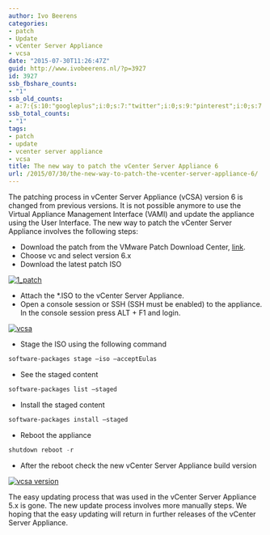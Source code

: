 ```yaml
---
author: Ivo Beerens
categories:
- patch
- Update
- vCenter Server Appliance
- vcsa
date: "2015-07-30T11:26:47Z"
guid: http://www.ivobeerens.nl/?p=3927
id: 3927
ssb_fbshare_counts:
- "1"
ssb_old_counts:
- a:7:{s:10:"googleplus";i:0;s:7:"twitter";i:0;s:9:"pinterest";i:0;s:7:"fbshare";i:1;s:8:"linkedin";i:0;s:6:"reddit";i:0;s:6:"tumblr";i:0;}
ssb_total_counts:
- "1"
tags:
- patch
- update
- vcenter server appliance
- vcsa
title: The new way to patch the vCenter Server Appliance 6
url: /2015/07/30/the-new-way-to-patch-the-vcenter-server-appliance-6/
---
```


The patching process in vCenter Server Appliance (vCSA) version 6 is changed from previous versions. It is not possible anymore to use the Virtual Appliance Management Interface (VAMI) and update the appliance using the User Interface. The new way to patch the vCenter Server Appliance involves the following steps:

- Download the patch from the VMware Patch Download Center, [link](https://my.vmware.com/group/vmware/patch).
- Choose vc and select version 6.x
- Download the latest patch ISO

[![1_patch](http://localhost/wp-content/uploads/2015/07/1_patch-300x207.png)](http://localhost/wp-content/uploads/2015/07/1_patch.png)

- Attach the \*.ISO to the vCenter Server Appliance.
- Open a console session or SSH (SSH must be enabled) to the appliance. In the console session press ALT + F1 and login.

[![vcsa](http://localhost/wp-content/uploads/2015/07/vcsa-300x272.png)](http://localhost/wp-content/uploads/2015/07/vcsa.png)

- Stage the ISO using the following command

```powershell  
software-packages stage –iso –acceptEulas  
```

- See the staged content

```powershell  
software-packages list –staged  
```

- Install the staged content

```powershell  
software-packages install –staged  
```

- Reboot the appliance

```powershell  
shutdown reboot -r  
```

- After the reboot check the new vCenter Server Appliance build version

[![vcsa version](http://localhost/wp-content/uploads/2015/07/vcsa-version-300x213.png)](http://localhost/wp-content/uploads/2015/07/vcsa-version.png)

The easy updating process that was used in the vCenter Server Appliance 5.x is gone. The new update process involves more manually steps. We hoping that the easy updating will return in further releases of the vCenter Server Appliance.
